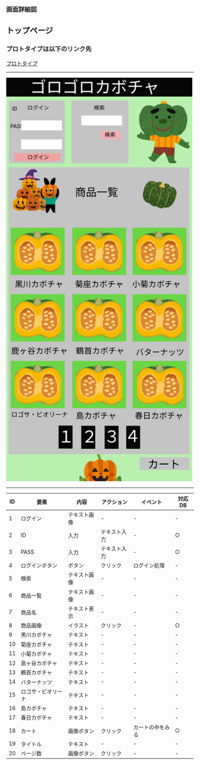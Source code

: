 ### 画面詳細図 ###
## トップページ 
### プロトタイプは以下のリンク先
[プロトタイプ](https://www.figma.com/file/oflgfYSVRXADXfqshS8aJk/Untitled?node-id=0%3A1)
*****
<img src="https://github.com/Aso2001149/2021-sys-design/blob/c32249b76563739fcb899977ffdfbfa0b75976a6/src/md/toppage.png" width="500">

*****
|ID|要素|内容|アクション|イベント|対応DB|
|----|----|----|----|----|----|
|1|ログイン|テキスト画像|-|-|-|
|2|ID|入力|テキスト入力|-|○|
|3|PASS|入力|テキスト入力|-|○|
|4|ログインボタン|ボタン|クリック|ログイン処理|-|
|5|検索|テキスト画像|-|-|-|
|6|商品一覧|テキスト画像|-|-|-|
|7|商品名|テキスト表示|-|-|-|
|8|商品画像|イラスト|クリック|-|○|
|9|黒川カボチャ|テキスト|-|-|-|
|10|菊座カボチャ|テキスト|-|-|-|
|11|小菊カボチャ|テキスト|-|-|-|
|12|島ヶ谷カボチャ|テキスト|-|-|-|
|13|鶴首カボチャ|テキスト|-|-|-|
|14|バターナッツ|テキスト|-|-|-|
|15|ロゴサ・ビオリーナ|テキスト|-|-|-|
|16|島カボチャ|テキスト|-|-|-|
|17|春日カボチャ|テキスト|-|-|-|
|18|カート|画像ボタン|クリック|カートの中をみる|○|
|19|タイトル|テキスト|-|-|-|
|20|ページ数|画像ボタン|クリック|-|-|-|
